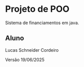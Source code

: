# Projeto de POO
Sistema de financiamentos em java.

## Aluno
Lucas Schneider Cordeiro


Versão 19/06/2025